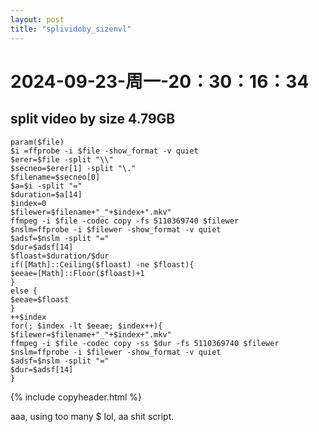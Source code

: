 ```yaml
--- 
layout: post 
title: "splividoby_sizenvl" 
--- 
```

# 2024-09-23-周一-20：30：16：34 

## split video by size 4.79GB

```
param($file)
$i =ffprobe -i $file -show_format -v quiet
$erer=$file -split "\\"
$secneo=$erer[1] -split "\."
$filename=$secneo[0]
$a=$i -split "="
$duration=$a[14]
$index=0
$filewer=$filename+"_"+$index+".mkv"
ffmpeg -i $file -codec copy -fs 5110369740 $filewer
$nslm=ffprobe -i $filewer -show_format -v quiet
$adsf=$nslm -split "="
$dur=$adsf[14]
$floast=$duration/$dur
if([Math]::Ceiling($floast) -ne $floast){
$eeae=[Math]::Floor($floast)+1
}
else {
$eeae=$floast
}
++$index
for(; $index -lt $eeae; $index++){
$filewer=$filename+"_"+$index+".mkv"
ffmpeg -i $file -codec copy -ss $dur -fs 5110369740 $filewer
$nslm=ffprobe -i $filewer -show_format -v quiet
$adsf=$nslm -split "="
$dur=$adsf[14]
}
```

{% include copyheader.html %}

aaa, using too many $ lol, aa shit script.
